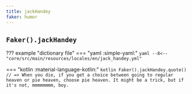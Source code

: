 ```yaml
---
title: jackHandey
faker: humor
---
```


## `Faker().jackHandey`

??? example "dictionary file"
    === "yaml :simple-yaml:"
        ```yaml
        --8<-- "core/src/main/resources/locales/en/jack_handey.yml"
        ```

=== "kotlin :material-language-kotlin:"
    ```kotlin
    Faker().jackHandey.quote() // => When you die, if you get a choice between going to regular heaven or pie heaven, choose pie heaven. It might be a trick, but if it's not, mmmmmmmm, boy.
    ```

